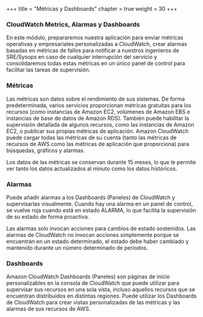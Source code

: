 +++
title = "Métricas y Dashboards"
chapter = true
weight = 30
+++

### CloudWatch Metrics, Alarmas y Dashboards

En este módulo, prepararemos nuestra aplicación para enviar métricas operativas y empresariales personalizadas a CloudWatch, crear alarmas basadas en métricas de fallos para notificar a nuestros ingenieros de SRE/Sysops en caso de cualquier interrupción del servicio y consolidaremos todas estas métricas en un único panel de control para facilitar las tareas de supervisión.

### Métricas

Las métricas son datos sobre el rendimiento de sus sistemas. De forma predeterminada, varios servicios proporcionan métricas gratuitas para los recursos (como instancias de Amazon EC2, volúmenes de Amazon EBS e instancias de base de datos de Amazon RDS). También puede habilitar la supervisión detallada de algunos recursos, como las instancias de Amazon EC2, o publicar sus propias métricas de aplicación. Amazon CloudWatch puede cargar todas las métricas de su cuenta (tanto las métricas de recursos de AWS como las métricas de aplicación que proporciona) para búsquedas, gráficos y alarmas.

Los datos de las métricas se conservan durante 15 meses, lo que le permite ver tanto los datos actualizados al minuto como los datos históricos.

### Alarmas

Puede añadir alarmas a los Dashboards (Paneles) de CloudWatch y supervisarlas visualmente. Cuando hay una alarma en un panel de control, se vuelve roja cuando está en estado ALARMA, lo que facilita la supervisión de su estado de forma proactiva.

Las alarmas solo invocan acciones para cambios de estado sostenidos. Las alarmas de CloudWatch no invocan acciones simplemente porque se encuentran en un estado determinado, el estado debe haber cambiado y mantenido durante un número determinado de períodos.

### Dashboards

Amazon CloudWatch Dashboards (Paneles) son páginas de inicio personalizables en la consola de CloudWatch que puede utilizar para supervisar sus recursos en una sola vista, incluso aquellos recursos que se encuentran distribuidos en distintas regiones. Puede utilizar los Dashboards de CloudWatch para crear vistas personalizadas de las métricas y las alarmas de sus recursos de AWS.

